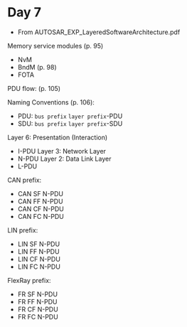 # Day 7

* From AUTOSAR\_EXP\_LayeredSoftwareArchitecture.pdf

Memory service modules (p. 95)
* NvM
* BndM (p. 98)
* FOTA

PDU flow: (p. 105)

Naming Conventions (p. 106):
* PDU: `bus prefix` `layer prefix`-PDU
* SDU: `bus prefix` `layer prefix`-SDU

Layer 6: Presentation (Interaction)
* I-PDU
Layer 3: Network Layer
* N-PDU
Layer 2: Data Link Layer
* L-PDU

CAN prefix:
* CAN SF N-PDU
* CAN FF N-PDU
* CAN CF N-PDU
* CAN FC N-PDU

LIN prefix:
* LIN SF N-PDU
* LIN FF N-PDU
* LIN CF N-PDU
* LIN FC N-PDU

FlexRay prefix:
* FR SF N-PDU
* FR FF N-PDU
* FR CF N-PDU
* FR FC N-PDU
